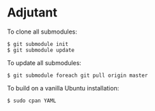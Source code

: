 # Adjutant

To clone all submodules:
```
$ git submodule init
$ git submodule update
```

To update all submodules:
```
$ git submodule foreach git pull origin master
```

To build on a vanilla Ubuntu installation:
```
$ sudo cpan YAML
```